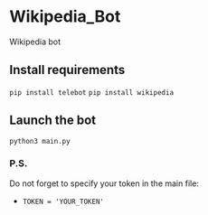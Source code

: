# Wikipedia_Bot
Wikipedia bot

## Install requirements
`pip install telebot`
`pip install wikipedia`

## Launch the bot
`python3 main.py`


### P.S.
Do not forget to specify your token in the main file:
- `TOKEN = 'YOUR_TOKEN'` 
